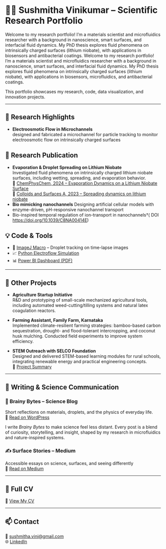 # 👩‍🔬 Sushmitha Vinikumar – Scientific Research Portfolio

Welcome to my research portfolio! I’m a materials scientist and microfluidics researcher with a background in nanoscience, smart surfaces, and interfacial fluid dynamics. My PhD thesis explores fluid phenomena on intrinsically charged surfaces (lithium niobate), with applications in biosensors and antibacterial coatings.
Welcome to my research portfolio! I’m a materials scientist and microfluidics researcher with a background in nanoscience, smart surfaces, and interfacial fluid dynamics. My PhD thesis explores fluid phenomena on intrinsically charged surfaces (lithium niobate), with applications in biosensors, microfluidics, and antibacterial coatings.

This portfolio showcases my research, code, data visualization, and innovation projects.

---

## 🔬 Research Highlights

- **Electroosmotic Flow in Microchannels**  
  designed and fabricated a microchannel for particle tracking to monitor electroosmotic flow on intrinsically charged surfaces
  
## 🔬 Research  Publication

- **Evaporation & Droplet Spreading on Lithium Niobate**  
  Investigated fluid phenomena on intrinsically charged lithium niobate surfaces, including wetting, spreading, and evaporation behavior.  
  📄 [ChemPhysChem, 2024 – Evaporation Dynamics on a Lithium Niobate Surface](https://doi.org/10.1002/cphc.202400076)  
  📄 [Colloids and Surfaces A, 2023 – Spreading dynamics on lithium niobate](https://doi.org/10.1016/j.colsurfa.2023.131792)
- **Bio mimicking nanochannels**
Designing artificial cellular models with enzyme-driven, pH-responsive nanochannel transport
- Bio-inspired temporal regulation of ion-transport in nanochannels†( DOI	https://doi.org/10.1039/C8NA00414E)

## 💡 Code & Tools

- 🧪 [ImageJ Macro](./code/droplet_tracking_imagej.ijm) – Droplet tracking on time-lapse images
- 📈 [Python Electroflow Simulation](./code/electroflow_simulation.py)
- 📊 [Power BI Dashboard (PDF)](./dashboards/lithium_evaporation_dashboard.pdf)

---

## 🌱 Other Projects

- **Agriculture Startup Initiative**  
  R&D and prototyping of small-scale mechanized agricultural tools, including automated weed-cutting/tilling systems and natural latex coagulation reactors.  

- **Farming Assistant, Family Farm, Karnataka**  
  Implemented climate-resilient farming strategies: bamboo-based carbon sequestration, drought- and flood-tolerant intercropping, and coconut husk mulching. Conducted field experiments to improve system efficiency.  

- **STEM Outreach with SELCO Foundation**  
  Designed and delivered STEM-based learning modules for rural schools, integrating renewable energy and practical engineering concepts.  
  📄 [Project Summary](./outreach/stem_selco_project_summary.pdf)  
---
## 📝 Writing & Science Communication

### 🧠 Brainy Bytes – Science Blog
Short reflections on materials, droplets, and the physics of everyday life.  
🔗 [Read on WordPress](https://parusmadworld.wordpress.com/category/brainy-bytes/)

I write *Brainy Bytes* to make science feel less distant. Every post is a blend of curiosity, storytelling, and insight, shaped by my research in microfluidics and nature-inspired systems.

### ✍️ Surface Stories – Medium
Accessible essays on science, surfaces, and seeing differently  
🔗 [Read on Medium](https://medium.com/@sushmithavinikumar)

---

## 📜 Full CV
📄 [View My CV](./cv1.md)

---

## 📫 Contact

📧 sushmitha.vini@gmail.com  
🌐 [LinkedIn](https://www.linkedin.com/in/sushmitha-vinikumar)  
